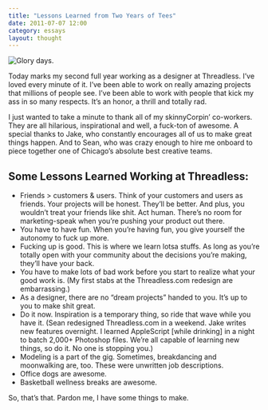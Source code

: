 ```yaml
---
title: "Lessons Learned from Two Years of Tees"
date: 2011-07-07 12:00
category: essays
layout: thought
---
```


![Glory days.](http://media.threadless.com/media/2011/07/07/290890_Shirt-Small.jpg "Lessons learned.")

Today marks my second full year working as a designer at Threadless. I’ve loved every minute of it. I’ve been able to work on really amazing projects that millions of people see. I’ve been able to work with people that kick my ass in so many respects. It’s an honor, a thrill and totally rad.

I just wanted to take a minute to thank all of my skinnyCorpin’ co-workers. They are all hilarious, inspirational and well, a fuck-ton of awesome. A special thanks to Jake, who constantly encourages all of us to make great things happen. And to Sean, who was crazy enough to hire me onboard to piece together one of Chicago’s absolute best creative teams.

## Some Lessons Learned Working at Threadless:
* Friends > customers & users. Think of your customers and users as friends. Your projects will be honest. They’ll be better. And plus, you wouldn’t treat your friends like shit.
Act human. There’s no room for marketing-speak when you’re pushing your product out there.
* You have to have fun. When you’re having fun, you give yourself the autonomy to fuck up more.
* Fucking up is good. This is where we learn lotsa stuffs. As long as you’re totally open with your community about the decisions you’re making, they’ll have your back.
* You have to make lots of bad work before you start to realize what your good work is. (My first stabs at the Threadless.com redesign are embarrassing.)
* As a designer, there are no “dream projects” handed to you. It’s up to you to make shit great.
* Do it now. Inspiration is a temporary thing, so ride that wave while you have it. (Sean redesigned Threadless.com in a weekend. Jake writes new features overnight. I learned AppleScript [while drinking] in a night to batch 2,000+ Photoshop files. We’re all capable of learning new things, so do it. No one is stopping you.)
* Modeling is a part of the gig. Sometimes, breakdancing and moonwalking are, too. These were unwritten job descriptions.
* Office dogs are awesome.
* Basketball wellness breaks are awesome.

So, that’s that. Pardon me, I have some things to make.
